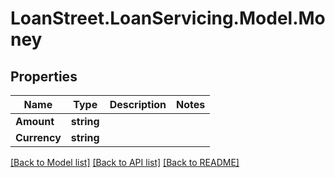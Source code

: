 # LoanStreet.LoanServicing.Model.Money
## Properties

Name | Type | Description | Notes
------------ | ------------- | ------------- | -------------
**Amount** | **string** |  | 
**Currency** | **string** |  | 

[[Back to Model list]](../README.md#documentation-for-models) [[Back to API list]](../README.md#documentation-for-api-endpoints) [[Back to README]](../README.md)

